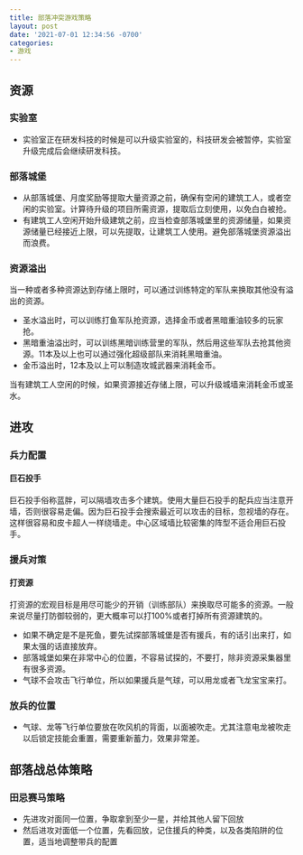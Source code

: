 ```yaml
---
title: 部落冲突游戏策略
layout: post
date: '2021-07-01 12:34:56 -0700'
categories:
- 游戏
---
```


## 资源

### 实验室

- 实验室正在研发科技的时候是可以升级实验室的，科技研发会被暂停，实验室升级完成后会继续研发科技。

### 部落城堡

- 从部落城堡、月度奖励等提取大量资源之前，确保有空闲的建筑工人，或者空闲的实验室。计算待升级的项目所需资源，提取后立刻使用，以免白白被抢。
- 有建筑工人空闲开始升级建筑之前，应当检查部落城堡里的资源储量，如果资源储量已经接近上限，可以先提取，让建筑工人使用。避免部落城堡资源溢出而浪费。

### 资源溢出
当一种或者多种资源达到存储上限时，可以通过训练特定的军队来换取其他没有溢出的资源。

- 圣水溢出时，可以训练打鱼军队抢资源，选择金币或者黑暗重油较多的玩家抢。
- 黑暗重油溢出时，可以训练黑暗训练营里的军队，然后用这些军队去抢其他资源。11本及以上也可以通过强化超级部队来消耗黑暗重油。
- 金币溢出时，12本及以上可以制造攻城武器来消耗金币。

当有建筑工人空闲的时候，如果资源接近存储上限，可以升级城墙来消耗金币或圣水。

## 进攻

### 兵力配置

#### 巨石投手
巨石投手俗称蓝胖，可以隔墙攻击多个建筑。使用大量巨石投手的配兵应当注意开墙，否则很容易走偏。因为巨石投手会搜索最近可以攻击的目标，忽视墙的存在。这样很容易和皮卡超人一样绕墙走。中心区域墙比较密集的阵型不适合用巨石投手。

### 援兵对策

#### 打资源

打资源的宏观目标是用尽可能少的开销（训练部队）来换取尽可能多的资源。一般来说尽量打防御较弱的，更大概率可以打100%或者打掉所有资源建筑的。

- 如果不确定是不是死鱼，要先试探部落城堡是否有援兵，有的话引出来打，如果太强的话直接放弃。
- 部落城堡如果在非常中心的位置，不容易试探的，不要打，除非资源采集器里有很多资源。
- 气球不会攻击飞行单位，所以如果援兵是气球，可以用龙或者飞龙宝宝来打。

### 放兵的位置

- 气球、龙等飞行单位要放在吹风机的背面，以面被吹走。尤其注意电龙被吹走以后锁定技能会重置，需要重新蓄力，效果非常差。

## 部落战总体策略

### 田忌赛马策略

- 先进攻对面同一位置，争取拿到至少一星，并给其他人留下回放
- 然后进攻对面低一个位置，先看回放，记住援兵的种类，以及各类陷阱的位置，适当地调整带兵的配置
